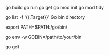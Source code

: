 go build
go run
go get
go mod init
go mod tidy

go list -f '{{.Target}}'
Go bin directory

export PATH=$PATH:/go/bin/

go env -w GOBIN=/path/to/your/bin

go get .
